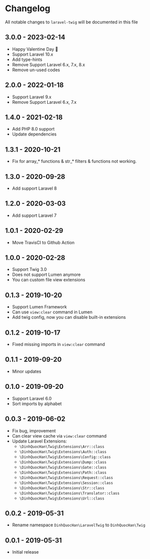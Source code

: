 # Changelog

All notable changes to `laravel-twig` will be documented in this file

## 3.0.0 - 2023-02-14

- Happy Valentine Day 💖
- Support Laravel 10.x
- Add type-hints
- Remove Support Laravel 6.x, 7.x, 8.x
- Remove un-used codes

## 2.0.0 - 2022-01-18

- Support Laravel 9.x
- Remove Support Laravel 6.x, 7.x

## 1.4.0 - 2021-02-18

- Add PHP 8.0 support
- Update dependencies

## 1.3.1 - 2020-10-21

- Fix for array_* functions & str_* filters & functions not working.

## 1.3.0 - 2020-09-28

- Add support Laravel 8

## 1.2.0 - 2020-03-03

- Add support Laravel 7

## 1.0.1 - 2020-02-29

- Move TravisCI to Github Action

## 1.0.0 - 2020-02-28

- Support Twig 3.0
- Does not support Lumen anymore
- You can custom file view extensions

## 0.1.3 - 2019-10-20

- Support Lumen Framework
- Can use `view:clear` command in Lumen
- Add twig config, now you can disable built-in extensions

## 0.1.2 - 2019-10-17

- Fixed missing imports in `view:clear` command

## 0.1.1 - 2019-09-20

- Minor updates

## 0.1.0 - 2019-09-20

- Support Laravel 6.0
- Sort imports by alphabet

## 0.0.3 - 2019-06-02

- Fix bug, improvement
- Can clear view cache via `view:clear` command
- Update Laravel Extensions:
    - `\DinhQuocHan\Twig\Extensions\Arr::class`
    - `\DinhQuocHan\Twig\Extensions\Auth::class`
    - `\DinhQuocHan\Twig\Extensions\Config::class`
    - `\DinhQuocHan\Twig\Extensions\Dump::class`
    - `\DinhQuocHan\Twig\Extensions\Gate::class`
    - `\DinhQuocHan\Twig\Extensions\Path::class`
    - `\DinhQuocHan\Twig\Extensions\Request::class`
    - `\DinhQuocHan\Twig\Extensions\Session::class`
    - `\DinhQuocHan\Twig\Extensions\Str::class`
    - `\DinhQuocHan\Twig\Extensions\Translator::class`
    - `\DinhQuocHan\Twig\Extensions\Url::class`

## 0.0.2 - 2019-05-31

- Rename namespace `DinhQuocHan\LaravelTwig` to `DinhQuocHan\Twig`

## 0.0.1 - 2019-05-31

- Initial release
